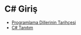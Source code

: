 # C# Giriş

- [Programlama Dillerinin Tarihçesi](1-programlama-dillerinin-tarihcesi/)
- [C# Tanıtım](2-csharp-tanitim/)
